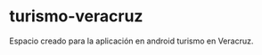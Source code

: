 turismo-veracruz
================

Espacio creado para la aplicación en android turismo en Veracruz.
